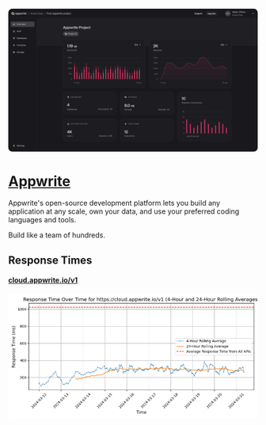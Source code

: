 [![Visit Appwrite](imagePreview.png)](https://appwrite.io)

# [Appwrite](https://appwrite.io)

Appwrite's open-source development platform lets you build any application at any scale, own your data, and use your preferred coding languages and tools.

Build like a team of hundreds.

## Response Times

#### [cloud.appwrite.io/v1](https://cloud.appwrite.io/v1)

![cloud.appwrite.io/v1](response-time-charts/636c6f75642e61707077726974652e696f2f7631.png)
